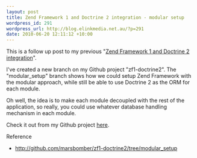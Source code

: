 ```yaml
--- 
layout: post
title: Zend Framework 1 and Doctrine 2 integration - modular setup
wordpress_id: 291
wordpress_url: http://blog.elinkmedia.net.au/?p=291
date: 2010-06-20 12:11:12 +10:00
---
```

This is a follow up post to my previous "<a href="http://blog.elinkmedia.net.au/2010/06/19/zf1-doctrine2-integration/">Zend Framework 1 and Doctrine 2 integration</a>".

I've created a new branch on my Github project "zf1-doctrine2". The "modular_setup" branch shows how we could setup Zend Framework with the modular approach, while still be able to use Doctrine 2 as the ORM for each module.

Oh well, the idea is to make each module decoupled with the rest of the application, so really, you could use whatever database handling mechanism in each module.

Check it out from my Github project <a href="http://github.com/marsbomber/zf1-doctrine2/tree/modular_setup" target="_blank">here</a>.

Reference
<ul>
	<li><a href="http://github.com/marsbomber/zf1-doctrine2/tree/modular_setup" target="_blank">http://github.com/marsbomber/zf1-doctrine2/tree/modular_setup</a></li>
</ul>
